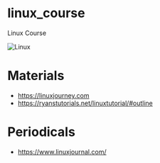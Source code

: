 # linux_course
Linux Course

![Linux](https://upload.wikimedia.org/wikipedia/commons/thumb/3/35/Tux.svg/300px-Tux.svg.png)


# Materials

* https://linuxjourney.com
* https://ryanstutorials.net/linuxtutorial/#outline


# Periodicals

* https://www.linuxjournal.com/
